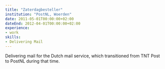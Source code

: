 ```yaml
---
title: "Zaterdagbesteller"
institution: "PostNL, Woerden"
date: 2011-05-01T00:00:00+02:00
dateEnd: 2012-04-01T00:00:00+02:00
experience:
- work
skills:
- Delivering Mail
---
```


Delivering mail for the Dutch mail service, which transitioned from TNT Post to PostNL during that time.
